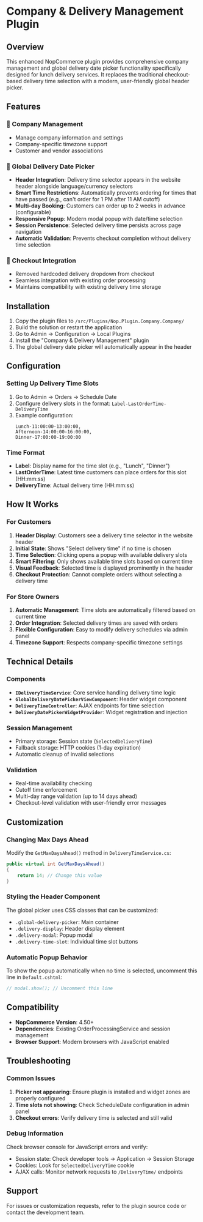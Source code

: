 # Company & Delivery Management Plugin

## Overview

This enhanced NopCommerce plugin provides comprehensive company management and global delivery date picker functionality specifically designed for lunch delivery services. It replaces the traditional checkout-based delivery time selection with a modern, user-friendly global header picker.

## Features

### 🏢 Company Management
- Manage company information and settings
- Company-specific timezone support
- Customer and vendor associations

### 📅 Global Delivery Date Picker
- **Header Integration**: Delivery time selector appears in the website header alongside language/currency selectors
- **Smart Time Restrictions**: Automatically prevents ordering for times that have passed (e.g., can't order for 1 PM after 11 AM cutoff)
- **Multi-day Booking**: Customers can order up to 2 weeks in advance (configurable)
- **Responsive Popup**: Modern modal popup with date/time selection
- **Session Persistence**: Selected delivery time persists across page navigation
- **Automatic Validation**: Prevents checkout completion without delivery time selection

### 🛒 Checkout Integration
- Removed hardcoded delivery dropdown from checkout
- Seamless integration with existing order processing
- Maintains compatibility with existing delivery time storage

## Installation

1. Copy the plugin files to `/src/Plugins/Nop.Plugin.Company.Company/`
2. Build the solution or restart the application
3. Go to Admin → Configuration → Local Plugins
4. Install the "Company & Delivery Management" plugin
5. The global delivery date picker will automatically appear in the header

## Configuration

### Setting Up Delivery Time Slots

1. Go to Admin → Orders → Schedule Date
2. Configure delivery slots in the format: `Label-LastOrderTime-DeliveryTime`
3. Example configuration:
   ```
   Lunch-11:00:00-13:00:00,
   Afternoon-14:00:00-16:00:00,
   Dinner-17:00:00-19:00:00
   ```

### Time Format
- **Label**: Display name for the time slot (e.g., "Lunch", "Dinner")
- **LastOrderTime**: Latest time customers can place orders for this slot (HH:mm:ss)
- **DeliveryTime**: Actual delivery time (HH:mm:ss)

## How It Works

### For Customers

1. **Header Display**: Customers see a delivery time selector in the website header
2. **Initial State**: Shows "Select delivery time" if no time is chosen
3. **Time Selection**: Clicking opens a popup with available delivery slots
4. **Smart Filtering**: Only shows available time slots based on current time
5. **Visual Feedback**: Selected time is displayed prominently in the header
6. **Checkout Protection**: Cannot complete orders without selecting a delivery time

### For Store Owners

1. **Automatic Management**: Time slots are automatically filtered based on current time
2. **Order Integration**: Selected delivery times are saved with orders
3. **Flexible Configuration**: Easy to modify delivery schedules via admin panel
4. **Timezone Support**: Respects company-specific timezone settings

## Technical Details

### Components

- **`IDeliveryTimeService`**: Core service handling delivery time logic
- **`GlobalDeliveryDatePickerViewComponent`**: Header widget component
- **`DeliveryTimeController`**: AJAX endpoints for time selection
- **`DeliveryDatePickerWidgetProvider`**: Widget registration and injection

### Session Management

- Primary storage: Session state (`SelectedDeliveryTime`)
- Fallback storage: HTTP cookies (1-day expiration)
- Automatic cleanup of invalid selections

### Validation

- Real-time availability checking
- Cutoff time enforcement
- Multi-day range validation (up to 14 days ahead)
- Checkout-level validation with user-friendly error messages

## Customization

### Changing Max Days Ahead

Modify the `GetMaxDaysAhead()` method in `DeliveryTimeService.cs`:

```csharp
public virtual int GetMaxDaysAhead()
{
    return 14; // Change this value
}
```

### Styling the Header Component

The global picker uses CSS classes that can be customized:

- `.global-delivery-picker`: Main container
- `.delivery-display`: Header display element
- `.delivery-modal`: Popup modal
- `.delivery-time-slot`: Individual time slot buttons

### Automatic Popup Behavior

To show the popup automatically when no time is selected, uncomment this line in `Default.cshtml`:

```javascript
// modal.show(); // Uncomment this line
```

## Compatibility

- **NopCommerce Version**: 4.50+
- **Dependencies**: Existing OrderProcessingService and session management
- **Browser Support**: Modern browsers with JavaScript enabled

## Troubleshooting

### Common Issues

1. **Picker not appearing**: Ensure plugin is installed and widget zones are properly configured
2. **Time slots not showing**: Check ScheduleDate configuration in admin panel
3. **Checkout errors**: Verify delivery time is selected and still valid

### Debug Information

Check browser console for JavaScript errors and verify:
- Session state: Check developer tools → Application → Session Storage
- Cookies: Look for `SelectedDeliveryTime` cookie
- AJAX calls: Monitor network requests to `/DeliveryTime/` endpoints

## Support

For issues or customization requests, refer to the plugin source code or contact the development team.

